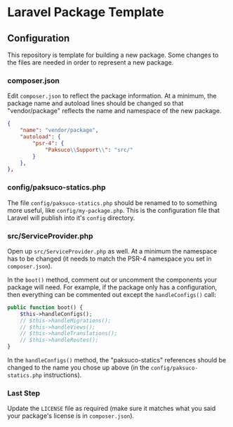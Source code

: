# Laravel Package Template

## Configuration

This repository is template for building a new package. Some changes to the files are needed in order to represent a new package.


### composer.json

Edit `composer.json` to reflect the package information. At a minimum, the package name and autoload lines should be changed so that "vendor/package" reflects the name and namespace of the new package.

```json
{
    "name": "vendor/package",
    "autoload": {
        "psr-4": {
            "Paksuco\\Support\\": "src/"
        }
    },
},
```


### config/paksuco-statics.php

The file `config/paksuco-statics.php`  should be renamed to to something more useful, like `config/my-package.php`. This is the configuration file that Laravel will publish into it's `config` directory.


### src/ServiceProvider.php

Open up `src/ServiceProvider.php` as well.  At a minimum the namespace has to be changed (it needs to match the PSR-4 namespace you set in `composer.json`).

In the `boot()` method, comment out or uncomment the components your package will need.  For example, if the package only has a configuration, then everything can be commented out except the `handleConfigs()` call:

```php
public function boot() {
    $this->handleConfigs();
    // $this->handleMigrations();
    // $this->handleViews();
    // $this->handleTranslations();
    // $this->handleRoutes();
}
```

In the `handleConfigs()` method, the "paksuco-statics" references should be changed to the name you chose up above (in the `config/paksuco-statics.php` instructions).


### Last Step

Update the `LICENSE` file as required (make sure it matches what you said your package's license is in `composer.json`).
